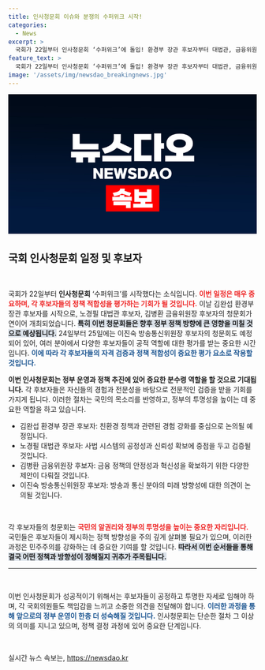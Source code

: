 ```yaml
---
title: 인사청문회 이슈와 분쟁의 수퍼위크 시작!
categories:
  - News
excerpt: >
  국회가 22일부터 인사청문회 ‘수퍼위크’에 돌입! 환경부 장관 후보자부터 대법관, 금융위원장까지 주요 인사들의 운명이 어떻게 될지 귀추가 주목된다. 클릭해 자세한 내막을 확인해보세요!
feature_text: >
  국회가 22일부터 인사청문회 ‘수퍼위크’에 돌입! 환경부 장관 후보자부터 대법관, 금융위원장까지 주요 인사들의 운명이 어떻게 될지 귀추가 주목된다. 클릭해 자세한 내막을 확인해보세요!
image: '/assets/img/newsdao_breakingnews.jpg'
---
```


<p><img src="/assets/img/newsdao_breakingnews.jpg" alt="koreaapp 속보" /></p>

<h2 data-ke-size="size26">국회 인사청문회 일정 및 후보자</h2>

<p data-ke-size="size16">&nbsp;</p>

<p>국회가 22일부터 <b>인사청문회</b> ‘수퍼위크’를 시작했다는 소식입니다. <b><span style="color: #ee2323;">이번 일정은 매우 중요하며, 각 후보자들의 정책 적합성을 평가하는 기회가 될 것입니다.</span></b> 이날 김완섭 환경부 장관 후보자를 시작으로, 노경필 대법관 후보자, 김병환 금융위원장 후보자의 청문회가 연이어 개최되었습니다. <b><span style="background-color: #21538527;">특히 이번 청문회들은 향후 정부 정책 방향에 큰 영향을 미칠 것으로 예상됩니다.</span></b> 24일부터 25일에는 이진숙 방송통신위원장 후보자의 청문회도 예정되어 있어, 여러 분야에서 다양한 후보자들이 공적 역할에 대한 평가를 받는 중요한 시간입니다. <b><span style="color: #1a5490;">이에 따라 각 후보자들의 자격 검증과 정책 적합성이 중요한 평가 요소로 작용할 것입니다.</span></b></p>

<p><b>이번 인사청문회는 정부 운영과 정책 추진에 있어 중요한 분수령 역할을 할 것으로 기대됩니다.</b> 각 후보자들은 자신들의 경험과 전문성을 바탕으로 전문적인 검증을 받을 기회를 가지게 됩니다. 이러한 절차는 국민의 목소리를 반영하고, 정부의 투명성을 높이는 데 중요한 역할을 하고 있습니다.</p>

<ul>
<li>김완섭 환경부 장관 후보자: 친환경 정책과 관련된 경험 강화를 중심으로 논의될 예정입니다.</li>
<li>노경필 대법관 후보자: 사법 시스템의 공정성과 신뢰성 확보에 중점을 두고 검증될 것입니다.</li>
<li>김병환 금융위원장 후보자: 금융 정책의 안정성과 혁신성을 확보하기 위한 다양한 제안이 다뤄질 것입니다.</li>
<li>이진숙 방송통신위원장 후보자: 방송과 통신 분야의 미래 방향성에 대한 의견이 논의될 것입니다.</li>
</ul>

<p data-ke-size="size16">&nbsp;</p>

<p>각 후보자들의 청문회는 <b><span style="color: #ee2323;">국민의 알권리와 정부의 투명성을 높이는 중요한 자리입니다.</span></b> 국민들은 후보자들이 제시하는 정책 방향성을 주의 깊게 살펴볼 필요가 있으며, 이러한 과정은 민주주의를 강화하는 데 중요한 기여를 할 것입니다. <b><span style="background-color: #21538527;">따라서 이번 순서들을 통해 결국 어떤 정책과 방향성이 정해질지 귀추가 주목됩니다.</span></b> </p>

<hr>

<p data-ke-size="size16">&nbsp;</p>

<p>이번 인사청문회가 성공적이기 위해서는 후보자들이 공정하고 투명한 자세로 임해야 하며, 각 국회의원들도 책임감을 느끼고 소중한 의견을 전달해야 합니다. <b><span style="color: #1a5490;">이러한 과정을 통해 앞으로의 정부 운영이 한층 더 성숙해질 것입니다.</span></b> 인사청문회는 단순한 절차 그 이상의 의미를 지니고 있으며, 정책 결정 과정에 있어 중요한 단계입니다.</p>

<p data-ke-size="size16">&nbsp;</p>
실시간 뉴스 속보는, <a href="https://newsdao.kr" rel="dofollow">https://newsdao.kr</a>


